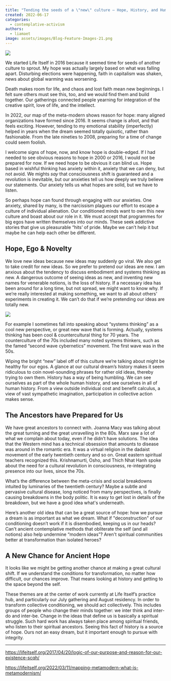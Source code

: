 ```yaml
---
title: "Tending the seeds of a \"new\" culture — Hope, History, and Humility"
created: 2022-06-17
categories: 
  - contemplative-activism
authors: 
  - liamaet
image: assets/images/Blog-Feature-Images-21.png
---
```


![](assets/images/Blog-Feature-Images-21-1024x576.png)

We started Life Itself in 2016 because it seemed time for seeds of another culture to sprout. My hope was actually largely based on what was falling apart. Disturbing elections were happening, faith in capitalism was shaken, news about global warming was worsening.

Death makes room for life, and chaos and lost faith mean new beginnings. I felt sure others must see this, too, and we would find them and build together. Our gatherings connected people yearning for integration of the creative spirit, love of life, and the intellect. 

In 2022, our map of the meta-modern shows reason for hope: many aligned organizations have formed since 2016. It seems change is afoot, and that feels exciting. However, tending to my emotional stability (imperfectly) helped in years when the dream seemed totally quixotic, rather than fashionable. From the late nineties to 2008, preparing for a time of change could seem foolish. 

I welcome signs of hope, now, and know hope is double-edged. If I had needed to see obvious reasons to hope in 2000 or 2016, I would not be prepared for now. If we need hope to be obvious it can blind us. Hope based in wishful thinking has anxiety within it, anxiety that we can deny, but not avoid. We mights _say_ that consciousness shift is guaranteed and a revolution is inevitable, but our anxieties tell us how deeply we truly believe our statements. Our anxiety tells us what hopes are solid, but we have to listen.

So perhaps hope can found through engaging with our anxieties. One anxiety, shared by many, is the narcissism plagues our effort to escape a culture of individual alienation. Our conditioned minds want to own this new culture and boast about our role in it. We must accept that programmes for big egos have written themselves into our minds. These seek addictive stories that give us pleasurable “hits’ of pride. Maybe we can’t help it but maybe he can help each other be different.

## **Hope, Ego & Novelty**

We love new ideas because new ideas may suddenly go viral. We also get to take credit for new ideas. So we prefer to pretend our ideas are new. I am anxious about the tendency to discuss embodiment and systems thinking as new. A dangerous outcome of seeing ideas as new, and inventing new names for venerable notions, is the loss of history. If a necessary idea has been around for a long time, but not spread, we might want to know why. If we’re really interested at making something, we want to all about others' experiments in creating it. We can’t do that if we’re pretending our ideas are totally new.

![](assets/images/48F9432E-22E5-4CBB-A410-FBEE92199560.jpeg)

For example I sometimes fall into speaking about “systems thinking” as a cool new perspective, or great new wave that is forming. Actually, systems thinking has been cool & countercultural thing for 70 years. The counterculture of the 70s included many noted systems thinkers, such as the famed “second wave cybernetics” movement. The first wave was in the 50s.

Wiping the bright “new” label off of this culture we’re talking about might be healthy for our egos. A glance at our cultural dream’s history makes it seem ridiculous to coin novel-sounding phrases for rather old ideas, thereby trying to own them. History has a way of being humbling. We can see ourselves as part of the whole human history, and see ourselves in all of human history. From a view outside individual cost and benefit calculus, a view of vast sympathetic imagination, participation in collective action makes sense.

## The Ancestors have Prepared for Us

We have great ancestors to connect with. Joanna Macy was talking about the great turning and the great unravelling in the 80s. Marx saw a lot of what we complain about today, even if he didn’t have solutions. The idea that the Western mind has a technical obsession that amounts to disease was around in the romantic era. It was a virtual religion in the dadaist movement of the early twentieth century and so on. Great eastern spiritual teachers recognized this. Krishnamurti, Osho, and Thich Nhat Hanh spoke about the need for a cultural revolution in consciousness, re-integrating presence into our lives, since the 70s.

What’s the difference between the meta-crisis and social breakdowns intuited by luminaries of the twentieth century? Maybe a subtle and pervasive cultural disease, long noticed from many perspectives, is finally causing breakdowns in the body politic. It is easy to get lost in details of the breakdown, but we have a good idea what's underneath.

Here’s another old idea that can be a great source of hope: how we pursue a dream is as important as what we dream. What if "deconstruction" of our conditioning doesn’t work if it is disembodied, keeping us in our heads? Can't ancient contemplative methods that obliterate the self (and all notions) also help undermine “modern ideas”? Aren't spiritual communities better at transformation than isolated heroes?

## A New Chance for Ancient Hope

It looks like we might be getting another chance at making a great cultural shift. If we understand the conditions for transformation, no matter how difficult, our chances improve. That means looking at history and getting to the space beyond the self.

These themes are at the center of work currently at Life Itself’s practice hub, and particularly our July gathering and August residency. In order to transform collective conditioning, we should act collectively. This includes groups of people who change their minds together: we inter think and inter-do and inter-be. Change in the ideas that define us is basically a spiritual struggle. Such hard work has always taken place among spiritual friends, who listen to their spiritual ancestors. Seeing this fact of history is a source of hope. Ours not an easy dream, but it important enough to pursue with integrity.

* * *

https://lifeitself.org/2017/04/20/logic-of-our-purpose-and-reason-for-our-existence-scqh/

https://lifeitself.org/2022/03/11/mapping-metamodern-what-is-metamodernism/
